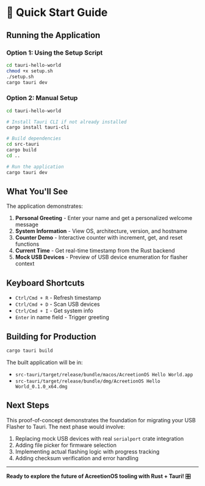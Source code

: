 # 🚀 Quick Start Guide

## Running the Application

### Option 1: Using the Setup Script
```bash
cd tauri-hello-world
chmod +x setup.sh
./setup.sh
cargo tauri dev
```

### Option 2: Manual Setup
```bash
cd tauri-hello-world

# Install Tauri CLI if not already installed
cargo install tauri-cli

# Build dependencies
cd src-tauri
cargo build
cd ..

# Run the application
cargo tauri dev
```

## What You'll See

The application demonstrates:

1. **Personal Greeting** - Enter your name and get a personalized welcome message
2. **System Information** - View OS, architecture, version, and hostname
3. **Counter Demo** - Interactive counter with increment, get, and reset functions
4. **Current Time** - Get real-time timestamp from the Rust backend
5. **Mock USB Devices** - Preview of USB device enumeration for flasher context

## Keyboard Shortcuts

- `Ctrl/Cmd + R` - Refresh timestamp
- `Ctrl/Cmd + D` - Scan USB devices  
- `Ctrl/Cmd + I` - Get system info
- `Enter` in name field - Trigger greeting

## Building for Production

```bash
cargo tauri build
```

The built application will be in:
- `src-tauri/target/release/bundle/macos/AcreetionOS Hello World.app`
- `src-tauri/target/release/bundle/dmg/AcreetionOS Hello World_0.1.0_x64.dmg`

## Next Steps

This proof-of-concept demonstrates the foundation for migrating your USB Flasher to Tauri. The next phase would involve:

1. Replacing mock USB devices with real `serialport` crate integration
2. Adding file picker for firmware selection
3. Implementing actual flashing logic with progress tracking
4. Adding checksum verification and error handling

---

**Ready to explore the future of AcreetionOS tooling with Rust + Tauri!** 🎛️